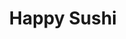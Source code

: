 ---
layout: place
title: "Happy Sushi"
permalink: /illinois/springfield/happy-sushi.html
stateAbbr: IL
stateName: Illinois
cityName: Springfield
seo:
  name: "Happy Sushi"
  type: Restaurant
  links: https://www.facebook.com/Happy-Sushi-180772915342734/
description: "Relaxed, counter-serve eatery providing an array of cooked Japanese dishes & sushi rolls. Happy Sushi serves delicious sushi in Springfield, Illinois. Try fresh Japanese dishes for a great dining experience. Available for takeout, lunch, and dinner."
place_id: ChIJedF9Xr05dYgRjceVQrCURtI
photos:
  - name: >-
      places/ChIJedF9Xr05dYgRjceVQrCURtI/photos/AeeoHcKMwSOJ6YlT9i8fsRteU7JmV_qObwEhC407cqhaYCI-QZfjJ1ipjmnb04qXJEKPB7upKTtvVNJDIXz6c2sjjayBud1uVg2nj4hr33F-8sM-b4XF-tf8CX2zTvbL4C-7aEnrgUKW9HWCDciL1TGNjBJ8tmYPV-9ow-2oFk1qFJDYmvPesOpiw_wR05R0w-pZIJQTLKiRlcQ-dBbzV50Eu0Jlnw9S72nsub2RZr6r4Gutdi6nIj0yzfVfqlXtay5qYln7_GPOMLhd5St5VxYDovRc0X_BcImvdDc6Fd3s5nPI7eQBIdSdnHYfKEKDfaS-KHaQ-uObUAR_2Utza4QAg2SEqxhGUqdTpPDdhLJLP4Y_gcf50sFOR6ep1K94CxW1ZzFmru6BiWyMUCCflaBxKP_SZ3iBy2KN4YMFbefUYpa_tVw
    widthPx: 4800
    heightPx: 2700
    authorAttributions:
      - displayName: Stephan G
        uri: https://maps.google.com/maps/contrib/110659497644030190466
        photoUri: >-
          https://lh3.googleusercontent.com/a/ACg8ocLj7G_50Elch5qdTspwGsQVqJmgyiwUqaEDy4RFOVCLG0xL0g=s100-p-k-no-mo
    flagContentUri: >-
      https://www.google.com/local/imagery/report/?cb_client=maps_api_places.places_api&image_key=!1e10!2sCIHM0ogKEICAgIDEp9L62QE&hl=en-US
    googleMapsUri: >-
      https://www.google.com/maps/place//data=!3m4!1e2!3m2!1sCIHM0ogKEICAgIDEp9L62QE!2e10!4m2!3m1!1s0x887539bd5e7dd179:0xd24694b04295c78d
  - name: >-
      places/ChIJedF9Xr05dYgRjceVQrCURtI/photos/AeeoHcK_oet_ntMU-0J_V3DXMlTdgsmJrVOdlkEiifsLgz0iefOUvCkqzBZxKc22iTfq-OwwC_vciBt-TC1OSgLW1YQpW5KfzvuPAwNJ-7Mc3P0Gf-ehhthYoGjCMS-uqMxtEaE_Kj8eh964AfbbxQe5-ZzuFpqTU-ZIGpjVA85QKmLNM8s9hO2ACfSZ5b0CugJEjaOIWNK9ft6_vUAPSnvxnDXJScrCb_iWDJAXsdkB3qZ0n6mmZ2Ue13sMCM5GjOBlHIFrTFwLS48ILQHryDQggOMEJB-jlaRix4XEyFM0XEMWbhd1SFu7lDMIS0bkwsIRJZJ6ZEy3XpbtLVX4lwZdQO_dMD3c9xxEvb4xdE6o3G5Yef4wzsvDRAtCNzy6ZZeFNa-ic5p6YlyGq77rXf7sg-z3Pxmf3sM72UmwQ5R42asP_V0
    widthPx: 4032
    heightPx: 3024
    authorAttributions:
      - displayName: Artem Tanchenko
        uri: https://maps.google.com/maps/contrib/107032882646066399461
        photoUri: >-
          https://lh3.googleusercontent.com/a-/ALV-UjUbBG56pD_76runHzNwXDMpjAWV6OQgJ16U5BtyRSesauulzj1Iww=s100-p-k-no-mo
    flagContentUri: >-
      https://www.google.com/local/imagery/report/?cb_client=maps_api_places.places_api&image_key=!1e10!2sCIHM0ogKEICAgIDUp5mNmwE&hl=en-US
    googleMapsUri: >-
      https://www.google.com/maps/place//data=!3m4!1e2!3m2!1sCIHM0ogKEICAgIDUp5mNmwE!2e10!4m2!3m1!1s0x887539bd5e7dd179:0xd24694b04295c78d
  - name: >-
      places/ChIJedF9Xr05dYgRjceVQrCURtI/photos/AeeoHcLbHrwELJm8xG6zAdUHAFsLmrU_fi6ZeB6c5uS3ou9YWE4swiq_qvHyTKH3L5H9bpVwvGmfFlMXFv_boGzTKfD4zJHWuf7eRJMmqF--Spz8lrnSskBesMaYKO1CyMW1ARWPYV4qfqzMhyk_AB8JaC2VK3Q5sWf8fRrU0OR5NYewscB0L71NE4pD92y4cSqN86i2ws9gA9qmN1fo20aXSkItjKVYDIAhCF_WGnmsw0y0i7rv-UAEgMSczX1MqDCLBBDloCBSBArW0-cpxRu4WTGpYTK2PUn35iidEvQ2R6KEecoK6mGR_y_VMQDcGsxbk0XUJ-qlKp1hk3nW0VNF4hXSsNecTeWl_Ywxr67_MOX82fVtDos2FId8Sl3OhTSX80O-TI1n1090br6FXcrgXdjgYc8UUZun9iTDsxE0R6eZ_g
    widthPx: 3024
    heightPx: 4032
    authorAttributions:
      - displayName: Małgorzata
        uri: https://maps.google.com/maps/contrib/100866192615276066750
        photoUri: >-
          https://lh3.googleusercontent.com/a-/ALV-UjW3_UAmvw2KMAOuL5Wpxw2BPPeQu65NzeBrT3tOhszl_eq-OQ1b=s100-p-k-no-mo
    flagContentUri: >-
      https://www.google.com/local/imagery/report/?cb_client=maps_api_places.places_api&image_key=!1e10!2sCIHM0ogKEICAgIDrwIiJdQ&hl=en-US
    googleMapsUri: >-
      https://www.google.com/maps/place//data=!3m4!1e2!3m2!1sCIHM0ogKEICAgIDrwIiJdQ!2e10!4m2!3m1!1s0x887539bd5e7dd179:0xd24694b04295c78d
  - name: >-
      places/ChIJedF9Xr05dYgRjceVQrCURtI/photos/AeeoHcKuJJlwr_8aRAIH7xOECevwDcEcPc4bk7ShUDbzCg6i6Chs4Tqr_tCZGG1XZ5f8XTw8v0frdfkqDkZ-R5lXOoedYNDVpNdKnoSejJ67XMO7xih8fqw0EMLPtLcYDgm9rOSJqRG6gijCpztJ4EWOusUuID4SPmsx_-_UjcWX1bEtCp6oMG36oI2U_SW98J4_eM_Mc-KKr-84m0UlK4oqlLqFTu8iGK8UrzMZhAr25YZ8rjzGE1irgg3epDR3XdLUm6HeBl9SNSslQ_ETjfOKeUtToRKmzqUHLMRMGQr0WmT0xSK2wZvIavfSRREcyvJBUtlgWBTj4yDjo1sNLVmVSwt9MisY1DJJltUNvYJpW1zPiKP7MKOUNu-fuYspUmFc1VTiJPWw1aN3zwORH9RtJejMGcm_x7LiZZmE3v4r9GKcCj0_
    widthPx: 3024
    heightPx: 4032
    authorAttributions:
      - displayName: A Keung
        uri: https://maps.google.com/maps/contrib/116166976455032014397
        photoUri: >-
          https://lh3.googleusercontent.com/a/ACg8ocIiMH89SqEG-wjznfj7fVf410GwN-1d-ugqKmmATks0CTg74Q=s100-p-k-no-mo
    flagContentUri: >-
      https://www.google.com/local/imagery/report/?cb_client=maps_api_places.places_api&image_key=!1e10!2sCIHM0ogKEICAgICv8pXnuAE&hl=en-US
    googleMapsUri: >-
      https://www.google.com/maps/place//data=!3m4!1e2!3m2!1sCIHM0ogKEICAgICv8pXnuAE!2e10!4m2!3m1!1s0x887539bd5e7dd179:0xd24694b04295c78d
  - name: >-
      places/ChIJedF9Xr05dYgRjceVQrCURtI/photos/AeeoHcLWU2hPJ-Z6LTsxSGHjYtDWHCTS_YlFCTquSzwDJHQ_iYpb2hJLnrlXrhXsEQUsInAAtrXm_NACbwdJTLHDTpmNVZ8sA8S6C85AkIRwflyK7LjNWbclH8aB7uMuoo17058a_4apXeGL2eH5xhR95CXy27UncXSG3wftA3aG0KkIaiPuDcjc5vXIKtaXLs67TaBGQm_5Z6JPCxaU6iK9Dfo9KfOVmBvpLcn10iU72-qPrIOv9jvYO69qbeF2aZJIIcVIAhCD2TZQdz6RjgPUus8QMxBy_YD7qa48XGk64MPzQC7Ybq9CnohwIGCht-H1CM3SdXjqtZvYn1sNu5T9x7ihxl5W2TxfpuxrYrXqu63tTuaLcv5TIAMgRwJulnJsQ3Bu7TojdPuJYife0hbYo2dU18wAS_Zf0gk2vW1hBlAK1vK7
    widthPx: 3000
    heightPx: 4000
    authorAttributions:
      - displayName: Carla Finch
        uri: https://maps.google.com/maps/contrib/116257244012053022938
        photoUri: >-
          https://lh3.googleusercontent.com/a-/ALV-UjWCTMnMtYnZ5jvn5_wR9Hqxd9KpPekuZzp30_TMkqNCt5p80Ado=s100-p-k-no-mo
    flagContentUri: >-
      https://www.google.com/local/imagery/report/?cb_client=maps_api_places.places_api&image_key=!1e10!2sCIHM0ogKEICAgMDQlNychwE&hl=en-US
    googleMapsUri: >-
      https://www.google.com/maps/place//data=!3m4!1e2!3m2!1sCIHM0ogKEICAgMDQlNychwE!2e10!4m2!3m1!1s0x887539bd5e7dd179:0xd24694b04295c78d
  - name: >-
      places/ChIJedF9Xr05dYgRjceVQrCURtI/photos/AeeoHcKHrX5Uh19qlCVWvOQr6hEXqoCndsamhx1nusF0ynYhgHN8XlbNGzit_ISdKgdI7noNAj-YtOgIfl2B3OeSh8539Jl-Oamg65kCPZO7TYHjstXJ5Ywc-RYkczZ02UHAfoan-s6hXc6LCOBtFk51qrBsMhhrOqbcl6Ja3BF1pQNJkrolqSLv8uXlBy1wf-BRriXtdxakoClTfwJgcFSxBQbOihfsnZHsheqmkNQQExx4pqQGbq8IFeaknuMCcGErfolpLD7L3ZjObWM6bPjfKeh-orxhgSEdnYkpw28EUTzXYi6EQ2NLHyiOcJm5hWYG26TFqZKq2vZG9_v_Q34Ry92WFEWTTMvDwUj_hyA9tyyDUqEoBntJiA3f5akf-AWCwAq97ejJRE-e9biQFgiCeD2lTCfpXS2EM2l4RuPt8eEUeg
    widthPx: 4032
    heightPx: 3024
    authorAttributions:
      - displayName: A Keung
        uri: https://maps.google.com/maps/contrib/116166976455032014397
        photoUri: >-
          https://lh3.googleusercontent.com/a/ACg8ocIiMH89SqEG-wjznfj7fVf410GwN-1d-ugqKmmATks0CTg74Q=s100-p-k-no-mo
    flagContentUri: >-
      https://www.google.com/local/imagery/report/?cb_client=maps_api_places.places_api&image_key=!1e10!2sCIHM0ogKEICAgIC36buzMw&hl=en-US
    googleMapsUri: >-
      https://www.google.com/maps/place//data=!3m4!1e2!3m2!1sCIHM0ogKEICAgIC36buzMw!2e10!4m2!3m1!1s0x887539bd5e7dd179:0xd24694b04295c78d
  - name: >-
      places/ChIJedF9Xr05dYgRjceVQrCURtI/photos/AeeoHcIozbxN1mbfVU9esBR93Y7qE2tTEd5-lmkqmBPB3fXlKFHppbnMSPY-dt1582lnoExspIO4v3IxsOPnEG5H6-8fYErXtUw5g6fHu5qaI2t7leMqYzw7ZxoA1W37DjHp0qi8ltq5-ySiqdmGMdrei1GNt5rHgWxcpJGKA_6THDqrH20y46XRpvZuulhDzH334hkMCpHGEO6XFHNiJCOAzQkjoXB_wbm3Lt4y0Gr92oMF56EqDbgIhntWPOhvnArVJtzBaEgXov7U8fzZ6M0_sblqR3pjz7ixDBVw3RtCjLt_Ii_TbMtk6ozuTL-mr8EGr3S39NqSgx1x_AYZT1IM7gUKvTaQIEkSBES1vad3xLOjt33e3sKdVp_WwSjX_N_sek4eifu_nUpbrcjJSGc9o2ZJyH2DZY349WYzX3whVS_hHw
    widthPx: 3120
    heightPx: 4160
    authorAttributions:
      - displayName: Samual Abney
        uri: https://maps.google.com/maps/contrib/107565632687560558031
        photoUri: >-
          https://lh3.googleusercontent.com/a/ACg8ocJIB4InnD8AfifD-cgXjzDUr0UrlqTJ3_3xatA-Gjs66tuVTQ=s100-p-k-no-mo
    flagContentUri: >-
      https://www.google.com/local/imagery/report/?cb_client=maps_api_places.places_api&image_key=!1e10!2sCIHM0ogKEICAgICLhMTrCw&hl=en-US
    googleMapsUri: >-
      https://www.google.com/maps/place//data=!3m4!1e2!3m2!1sCIHM0ogKEICAgICLhMTrCw!2e10!4m2!3m1!1s0x887539bd5e7dd179:0xd24694b04295c78d
  - name: >-
      places/ChIJedF9Xr05dYgRjceVQrCURtI/photos/AeeoHcLfCiyxdFwiM75yVLUHCvIn8wGOPmZAG11-nKt5bGCNMXRxa2UcbHMDlzj9Ss68FWHu1RSfFYoJSWnQqhl9YziiDjV4jm5hT7PFYvgnh4gxm7OWMqoH2Yccd4DDRZWdtOyxKz-a1GLnkI3xbju9QFu3jYyL6IU-wo6rhVsAp3tbVXpO9g267z4NOcGTVn22GBxHuVS_LbbDdLrDmjo5yNEiixrtC1RDvklH2BLwCuMP1LiItjGKJZGkyvEN1toVdDEzCVM3OFcg8K5dLEUwBPuyKSBbQ91q8pO9fQG4v_fXEQVVf3UiGeF1KJRhzl8aFkoc7Qns0poj3adBxCdJsxnXx3YaEpJ6mysc4yAa_0ODVGlGoHje8yrIesLF28HXPf5A9IkGRE710S_bAtvKXBvZ7HNT9OUWhjZXVB43t-JHRLh7
    widthPx: 4000
    heightPx: 3000
    authorAttributions:
      - displayName: SLO
        uri: https://maps.google.com/maps/contrib/100599269453965074877
        photoUri: >-
          https://lh3.googleusercontent.com/a-/ALV-UjWTCTdbEMlEtEy_OSUynyNsY2jB_X697EdBi2sw8poQMHQbtbTGBQ=s100-p-k-no-mo
    flagContentUri: >-
      https://www.google.com/local/imagery/report/?cb_client=maps_api_places.places_api&image_key=!1e10!2sCIHM0ogKEICAgIDTqbj6zwE&hl=en-US
    googleMapsUri: >-
      https://www.google.com/maps/place//data=!3m4!1e2!3m2!1sCIHM0ogKEICAgIDTqbj6zwE!2e10!4m2!3m1!1s0x887539bd5e7dd179:0xd24694b04295c78d
  - name: >-
      places/ChIJedF9Xr05dYgRjceVQrCURtI/photos/AeeoHcJipKTSRS3JdG_q59s-QJCI-VS0pbvyQoyizlPGdVkESb8LhvwEGGYG_OoUOve1eayZKoR-9dIxiXqUJRopr23WoXW3RaREIZUZkfC4P5cB6lJVrBQZadhxjHsNzjZnVDIYe5oL0e3yfeF2hovyEmrAlTOvG2Wd_pJbm7UEv3Ffx4LRu-hkCoKT6tDWnHk0-hjsSMEojUNCWdy14D6RwRBnpIv3Bgl5TBPqZezYbvRjcaPb7LERNrpwPjn7HHQTZrs_EhtbLxeJzRBCMdEmsY7eJXa4J-vF9oddqU0oUKf048Nw26CHYOuTMsMTHRir6thKE3HP4sxGbGGfyCFaRMp2-jnLhLUUz7GNuA7jSrxzn7Ylx4JMax9HA2DRlN5XTvznTvDEdTjj1MJJkdNFi-7DIFUYAHWi3FqkCiu1xKo_r2hm
    widthPx: 3024
    heightPx: 4032
    authorAttributions:
      - displayName: Michelle Dahl
        uri: https://maps.google.com/maps/contrib/115684760006765099348
        photoUri: >-
          https://lh3.googleusercontent.com/a/ACg8ocIyc2Q1iFCQ6kdI-XVRNfsWC9OXPPO5ScaTdrAZl_U8uubDDQ=s100-p-k-no-mo
    flagContentUri: >-
      https://www.google.com/local/imagery/report/?cb_client=maps_api_places.places_api&image_key=!1e10!2sCIHM0ogKEICAgICK76CMwgE&hl=en-US
    googleMapsUri: >-
      https://www.google.com/maps/place//data=!3m4!1e2!3m2!1sCIHM0ogKEICAgICK76CMwgE!2e10!4m2!3m1!1s0x887539bd5e7dd179:0xd24694b04295c78d
  - name: >-
      places/ChIJedF9Xr05dYgRjceVQrCURtI/photos/AeeoHcJmZeOW5p02IgAotzkDCp04GTRDLKfX1NRcAnVhu9_pkOasXxcRJsoZ89_9w4kWVLqxB9vVWhmvdYLfeVGaHY3G7RsOopDyMqGML4t52XFzCZRvi1SZt6I2aKNyHUQoTmDrCOAoHaSZlXTw8xxNTUJWVHCmcSPawB8vNnw9kdOwiO_JToMRbom9UOGCQwcX4gDsYyxN6tHQcYY3mkL7eBjcHbbLWuOC6lMQ8EsmgWOWP_yIg3Kv30_Z9aW1P3q_3fOrqfkpcQe2defrLIYWKnDZa5h0ucd0Ql7njN1T0T_B9l11hbwNWghu9VSxrfkPXa-bJrlHBgeq1wfjNbZ7lXarK_7WnE8atLy1BEZeQkp-woaxB-b6MttgmI-Q0c80y6ElTLYlMweFxqcyP8_tM3NnPcLVpLqcptWzP73gLPhpoiPptwP1HYw2mNH_JYYm
    widthPx: 3072
    heightPx: 4080
    authorAttributions:
      - displayName: Jonathan Goble
        uri: https://maps.google.com/maps/contrib/110317134362186114573
        photoUri: >-
          https://lh3.googleusercontent.com/a/ACg8ocIGlsI-j0UATBMN5ZEozlZjqx769aqp-hplkCdZxpK57PE_sA=s100-p-k-no-mo
    flagContentUri: >-
      https://www.google.com/local/imagery/report/?cb_client=maps_api_places.places_api&image_key=!1e10!2sCIABIhAGbzzgID29KWfgz3AAC4d-&hl=en-US
    googleMapsUri: >-
      https://www.google.com/maps/place//data=!3m4!1e2!3m2!1sCIABIhAGbzzgID29KWfgz3AAC4d-!2e10!4m2!3m1!1s0x887539bd5e7dd179:0xd24694b04295c78d
address: 846 S Grand Ave E, Springfield, IL 62703, USA
street: 846 S Grand Ave E
city: Springfield
state: IL
zip: '62703'
country: USA
neighborhood: Iles Park
latitude: '39.786417'
longitude: '-89.644281'
accessibility_options:
  wheelchairAccessibleParking: true
  wheelchairAccessibleEntrance: true
  wheelchairAccessibleRestroom: true
  wheelchairAccessibleSeating: true
business_status: OPERATIONAL
name: Happy Sushi
google_maps_links:
  directionsUri: >-
    https://www.google.com/maps/dir//''/data=!4m7!4m6!1m1!4e2!1m2!1m1!1s0x887539bd5e7dd179:0xd24694b04295c78d!3e0
  placeUri: https://maps.google.com/?cid=15151961481086879629
  writeAReviewUri: >-
    https://www.google.com/maps/place//data=!4m3!3m2!1s0x887539bd5e7dd179:0xd24694b04295c78d!12e1
  reviewsUri: >-
    https://www.google.com/maps/place//data=!4m4!3m3!1s0x887539bd5e7dd179:0xd24694b04295c78d!9m1!1b1
  photosUri: >-
    https://www.google.com/maps/place//data=!4m3!3m2!1s0x887539bd5e7dd179:0xd24694b04295c78d!10e5
primary_type: Sushi Restaurant
opening_hours:
  regular: null
  current: null
secondary_opening_hours:
  regular:
    weekdayDescriptions: null
    type: null
  current:
    weekdayDescriptions: null
    type: null
phone: (217) 528-9799
price_level: PRICE_LEVEL_MODERATE
price_range: $10 &ndash; $20
rating: '4.7'
rating_count: 0
website: https://www.facebook.com/Happy-Sushi-180772915342734/
reviews:
  - name: >-
      places/ChIJedF9Xr05dYgRjceVQrCURtI/reviews/ChdDSUhNMG9nS0VJQ0FnTURRbE55Y3V3RRAB
    relativePublishTimeDescription: a month ago
    rating: 5
    text:
      text: >-
        I have heard that this place was the best.

        When I was in town, I decided to grab some rolls to-go.

        I can't eat nori, and they had soy paper to accommodate my dietary
        needs.

        I ordered three rolls and when they handed me my bag , she told me that
        the chef threw in a tuna hand roll for free!

        I thanked him and headed home.

        Upon opening the takeout containers, I was surprised to find the details
        of garnish and presentation to be top notch.

        The rolls were large and absolutely DELICIOUS!

        I will definitely go here when I'm back in town.
      languageCode: en
    originalText:
      text: >-
        I have heard that this place was the best.

        When I was in town, I decided to grab some rolls to-go.

        I can't eat nori, and they had soy paper to accommodate my dietary
        needs.

        I ordered three rolls and when they handed me my bag , she told me that
        the chef threw in a tuna hand roll for free!

        I thanked him and headed home.

        Upon opening the takeout containers, I was surprised to find the details
        of garnish and presentation to be top notch.

        The rolls were large and absolutely DELICIOUS!

        I will definitely go here when I'm back in town.
      languageCode: en
    authorAttribution:
      displayName: Carla Finch
      uri: https://www.google.com/maps/contrib/116257244012053022938/reviews
      photoUri: >-
        https://lh3.googleusercontent.com/a-/ALV-UjWCTMnMtYnZ5jvn5_wR9Hqxd9KpPekuZzp30_TMkqNCt5p80Ado=s128-c0x00000000-cc-rp-mo-ba2
    publishTime: '2025-03-09T03:59:23.802100Z'
    flagContentUri: >-
      https://www.google.com/local/review/rap/report?postId=ChdDSUhNMG9nS0VJQ0FnTURRbE55Y3V3RRAB&d=17924085&t=1
    googleMapsUri: >-
      https://www.google.com/maps/reviews/data=!4m6!14m5!1m4!2m3!1sChdDSUhNMG9nS0VJQ0FnTURRbE55Y3V3RRAB!2m1!1s0x887539bd5e7dd179:0xd24694b04295c78d
  - name: >-
      places/ChIJedF9Xr05dYgRjceVQrCURtI/reviews/ChdDSUhNMG9nS0VJQ0FnTUNBNTkyZTBRRRAB
    relativePublishTimeDescription: 2 months ago
    rating: 5
    text:
      text: >-
        Happened to be in Springfield and stumbled into Happy Sushi and I left
        happy indeed!


        The chef is truly such a delightful man. He is always smiling and
        checking in on his customers personally. The rainbow roll I ordered was
        beautifully presented AND delicious. The sashimi was also a real treat. 
        Will be back for sure!
      languageCode: en
    originalText:
      text: >-
        Happened to be in Springfield and stumbled into Happy Sushi and I left
        happy indeed!


        The chef is truly such a delightful man. He is always smiling and
        checking in on his customers personally. The rainbow roll I ordered was
        beautifully presented AND delicious. The sashimi was also a real treat. 
        Will be back for sure!
      languageCode: en
    authorAttribution:
      displayName: Grace Mierl
      uri: https://www.google.com/maps/contrib/115747241802584583604/reviews
      photoUri: >-
        https://lh3.googleusercontent.com/a/ACg8ocKojaDr8kGaATobUStfI_QUMt0EJ_egR-mAwR4nd57bWtwbeQ=s128-c0x00000000-cc-rp-mo
    publishTime: '2025-02-05T04:13:11.741223Z'
    flagContentUri: >-
      https://www.google.com/local/review/rap/report?postId=ChdDSUhNMG9nS0VJQ0FnTUNBNTkyZTBRRRAB&d=17924085&t=1
    googleMapsUri: >-
      https://www.google.com/maps/reviews/data=!4m6!14m5!1m4!2m3!1sChdDSUhNMG9nS0VJQ0FnTUNBNTkyZTBRRRAB!2m1!1s0x887539bd5e7dd179:0xd24694b04295c78d
  - name: >-
      places/ChIJedF9Xr05dYgRjceVQrCURtI/reviews/ChZDSUhNMG9nS0VJQ0FnTUR3ejg2M0pBEAE
    relativePublishTimeDescription: 2 weeks ago
    rating: 5
    text:
      text: >-
        My son and I went in today and order to go. The sweet owner gave us 2
        free hand rolls. The sushi was absolutely amazing. We will be going
        back. The fried rice was also great! Thank you!
      languageCode: en
    originalText:
      text: >-
        My son and I went in today and order to go. The sweet owner gave us 2
        free hand rolls. The sushi was absolutely amazing. We will be going
        back. The fried rice was also great! Thank you!
      languageCode: en
    authorAttribution:
      displayName: Shannon Crane
      uri: https://www.google.com/maps/contrib/113205129318980948902/reviews
      photoUri: >-
        https://lh3.googleusercontent.com/a/ACg8ocLCISlM-x8dQwHd_wBCyFasighC39SPiDrXwgyUAFI30FVZOQ=s128-c0x00000000-cc-rp-mo
    publishTime: '2025-03-29T02:33:54.906278Z'
    flagContentUri: >-
      https://www.google.com/local/review/rap/report?postId=ChZDSUhNMG9nS0VJQ0FnTUR3ejg2M0pBEAE&d=17924085&t=1
    googleMapsUri: >-
      https://www.google.com/maps/reviews/data=!4m6!14m5!1m4!2m3!1sChZDSUhNMG9nS0VJQ0FnTUR3ejg2M0pBEAE!2m1!1s0x887539bd5e7dd179:0xd24694b04295c78d
  - name: >-
      places/ChIJedF9Xr05dYgRjceVQrCURtI/reviews/ChZDSUhNMG9nS0VJQ0FnTUR3akxMcVJREAE
    relativePublishTimeDescription: 2 weeks ago
    rating: 5
    text:
      text: >-
        The food was absolutely delicious. Got three different types of sushi
        just to try. All we're quite scrumptious. Also got fried rice and
        vegetable tempura. Both were tasty. Would definitely enjoy grabbing the
        food to go and having it by a lake or something.
      languageCode: en
    originalText:
      text: >-
        The food was absolutely delicious. Got three different types of sushi
        just to try. All we're quite scrumptious. Also got fried rice and
        vegetable tempura. Both were tasty. Would definitely enjoy grabbing the
        food to go and having it by a lake or something.
      languageCode: en
    authorAttribution:
      displayName: Jonathan Goble
      uri: https://www.google.com/maps/contrib/110317134362186114573/reviews
      photoUri: >-
        https://lh3.googleusercontent.com/a/ACg8ocIGlsI-j0UATBMN5ZEozlZjqx769aqp-hplkCdZxpK57PE_sA=s128-c0x00000000-cc-rp-mo-ba3
    publishTime: '2025-03-24T03:18:33.676954Z'
    flagContentUri: >-
      https://www.google.com/local/review/rap/report?postId=ChZDSUhNMG9nS0VJQ0FnTUR3akxMcVJREAE&d=17924085&t=1
    googleMapsUri: >-
      https://www.google.com/maps/reviews/data=!4m6!14m5!1m4!2m3!1sChZDSUhNMG9nS0VJQ0FnTUR3akxMcVJREAE!2m1!1s0x887539bd5e7dd179:0xd24694b04295c78d
  - name: >-
      places/ChIJedF9Xr05dYgRjceVQrCURtI/reviews/ChZDSUhNMG9nS0VJQ0FnTUNReEw3YUt3EAE
    relativePublishTimeDescription: a month ago
    rating: 5
    text:
      text: >-
        We haven't been here in several years, but nothing has changed. They
        have lots of vegetarian options: my wife had the miso soup and a bowl of
        the udon vegetable mixture. She didn't care for the miso; I liked it.
        Her bowl of udon and vegetables was more to her liking, but it was a
        large portion, and she'll have the rest for lunch tomorrow. I had the
        Gyoza. It was good, but I prefer Gyoza steamed rather than deep fried. I
        had the special crunch roll which was large and flavorful.
      languageCode: en
    originalText:
      text: >-
        We haven't been here in several years, but nothing has changed. They
        have lots of vegetarian options: my wife had the miso soup and a bowl of
        the udon vegetable mixture. She didn't care for the miso; I liked it.
        Her bowl of udon and vegetables was more to her liking, but it was a
        large portion, and she'll have the rest for lunch tomorrow. I had the
        Gyoza. It was good, but I prefer Gyoza steamed rather than deep fried. I
        had the special crunch roll which was large and flavorful.
      languageCode: en
    authorAttribution:
      displayName: Jonathan Reyman
      uri: https://www.google.com/maps/contrib/116978800495139383353/reviews
      photoUri: >-
        https://lh3.googleusercontent.com/a-/ALV-UjUIVrJH3mHAM_L_Pw5bjfvzOuIlWs-pDnAN-DUha27KDJPJWx8=s128-c0x00000000-cc-rp-mo-ba5
    publishTime: '2025-03-03T23:31:15.470237Z'
    flagContentUri: >-
      https://www.google.com/local/review/rap/report?postId=ChZDSUhNMG9nS0VJQ0FnTUNReEw3YUt3EAE&d=17924085&t=1
    googleMapsUri: >-
      https://www.google.com/maps/reviews/data=!4m6!14m5!1m4!2m3!1sChZDSUhNMG9nS0VJQ0FnTUNReEw3YUt3EAE!2m1!1s0x887539bd5e7dd179:0xd24694b04295c78d
parking_options:
  freeParkingLot: true
  freeStreetParking: true
  paidStreetParking: false
  valetParking: false
payment_options:
  acceptsCreditCards: true
  acceptsDebitCards: true
  acceptsCashOnly: false
  acceptsNfc: true
allow_dogs: null
curbside_pickup: null
delivery: false
dine_in: true
good_for_children: true
good_for_groups: null
good_for_sports: false
live_music: false
menu_for_children: false
outdoor_seating: false
reservable: true
restroom: true
serves_beer: false
serves_breakfast: false
serves_brunch: false
serves_cocktails: false
serves_coffee: false
serves_dinner: true
serves_dessert: null
serves_lunch: true
serves_vegetarian_food: true
serves_wine: false
takeout: true
update_category: essentials
summary: >-
  Relaxed, counter-serve eatery providing an array of cooked Japanese dishes &
  sushi rolls.

---